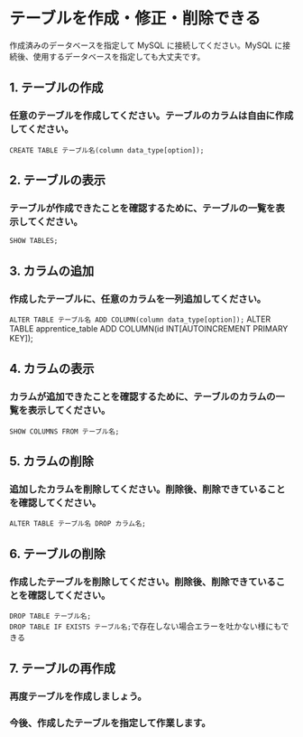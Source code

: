 # テーブルを作成・修正・削除できる

作成済みのデータベースを指定して MySQL に接続してください。MySQL に接続後、使用するデータベースを指定しても大丈夫です。

## 1. テーブルの作成

### 任意のテーブルを作成してください。テーブルのカラムは自由に作成してください。  
`CREATE TABLE テーブル名(column data_type[option]);`  


## 2. テーブルの表示

### テーブルが作成できたことを確認するために、テーブルの一覧を表示してください。  
`SHOW TABLES;`

## 3. カラムの追加

### 作成したテーブルに、任意のカラムを一列追加してください。  
`ALTER TABLE テーブル名 ADD COLUMN(column data_type[option]);`
ALTER TABLE apprentice_table ADD COLUMN(id INT[AUTOINCREMENT PRIMARY KEY]);

## 4. カラムの表示

### カラムが追加できたことを確認するために、テーブルのカラムの一覧を表示してください。  
`SHOW COLUMNS FROM テーブル名;`

## 5. カラムの削除

### 追加したカラムを削除してください。削除後、削除できていることを確認してください。  
`ALTER TABLE テーブル名 DROP カラム名;`

## 6. テーブルの削除

### 作成したテーブルを削除してください。削除後、削除できていることを確認してください。  
`DROP TABLE テーブル名;`  
`DROP TABLE IF EXISTS テーブル名;`で存在しない場合エラーを吐かない様にもできる

## 7. テーブルの再作成

### 再度テーブルを作成しましょう。

### 今後、作成したテーブルを指定して作業します。